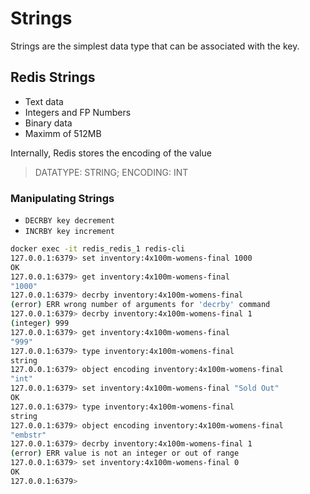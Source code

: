 # Strings

Strings are the simplest data type that can be associated with the key.

## Redis Strings

* Text data
* Integers and FP Numbers
* Binary data
* Maximm of 512MB

Internally, Redis stores the encoding of the value

> DATATYPE: STRING;
> ENCODING: INT

### Manipulating Strings

* ```DECRBY key decrement```
* ```INCRBY key increment```

```bash
docker exec -it redis_redis_1 redis-cli
127.0.0.1:6379> set inventory:4x100m-womens-final 1000
OK
127.0.0.1:6379> get inventory:4x100m-womens-final
"1000"
127.0.0.1:6379> decrby inventory:4x100m-womens-final
(error) ERR wrong number of arguments for 'decrby' command
127.0.0.1:6379> decrby inventory:4x100m-womens-final 1
(integer) 999
127.0.0.1:6379> get inventory:4x100m-womens-final
"999"
127.0.0.1:6379> type inventory:4x100m-womens-final
string
127.0.0.1:6379> object encoding inventory:4x100m-womens-final
"int"
127.0.0.1:6379> set inventory:4x100m-womens-final "Sold Out"
OK
127.0.0.1:6379> type inventory:4x100m-womens-final
string
127.0.0.1:6379> object encoding inventory:4x100m-womens-final
"embstr"
127.0.0.1:6379> decrby inventory:4x100m-womens-final 1
(error) ERR value is not an integer or out of range
127.0.0.1:6379> set inventory:4x100m-womens-final 0
OK
127.0.0.1:6379>
```